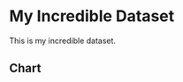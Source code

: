 # My Incredible Dataset

This is my incredible dataset.

## Chart 

<LineChart 
    title="US Population By Decade"  
    xAxis="Year"
    yAxis="Population (mi)" 
    data="my-incredible-data.csv"
/>